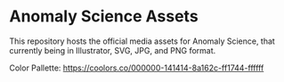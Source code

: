 # Anomaly Science Assets
This repository hosts the official media assets for Anomaly Science, that currently being in Illustrator, SVG, JPG, and PNG format.

Color Pallette: https://coolors.co/000000-141414-8a162c-ff1744-ffffff
